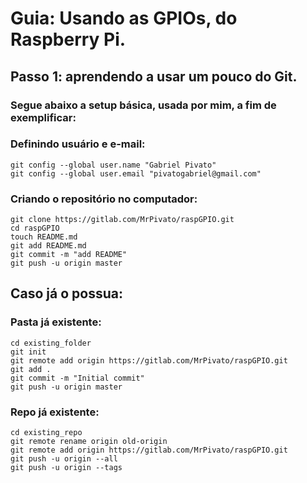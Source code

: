 # Guia: Usando as GPIOs, do Raspberry Pi.

## Passo 1: aprendendo a usar um pouco do Git.

### Segue abaixo a setup básica, usada por mim, a fim de exemplificar:

### Definindo usuário e e-mail:
    git config --global user.name "Gabriel Pivato"
    git config --global user.email "pivatogabriel@gmail.com"

### Criando o repositório no computador:
    git clone https://gitlab.com/MrPivato/raspGPIO.git
    cd raspGPIO
    touch README.md
    git add README.md
    git commit -m "add README"
    git push -u origin master

## Caso já o possua:

### Pasta já existente:
    cd existing_folder
    git init
    git remote add origin https://gitlab.com/MrPivato/raspGPIO.git
    git add .
    git commit -m "Initial commit"
    git push -u origin master

### Repo já existente:
    cd existing_repo
    git remote rename origin old-origin
    git remote add origin https://gitlab.com/MrPivato/raspGPIO.git
    git push -u origin --all
    git push -u origin --tags
